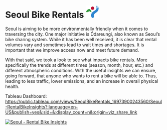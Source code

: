 # Seoul Bike Rentals <img src="Logo_of_Seoul,_South_Korea.svg.png" alt="Seoul Bike Logo" width="40" height="40">

Seoul is aiming to be more environmentally friendly when it comes to traversing the city. One major initiative is Ddareungi, also known as Seoul’s bike sharing system. While it has been well received, it is clear that rental volumes vary and sometimes lead to wait times and shortages. It is important that we improve access now and meet future demand. 

With that said, we took a look to see what impacts bike rentals. More specifically the trends at different times (season, month, hour, etc.) and different atmospheric conditions. With the useful insights we can ensure, going forward, that anyone who wants to rent a bike will be able to. Thus, leading to less traffic, lower emissions, and an increase in overall physical health.




Tableau Dashboard: https://public.tableau.com/views/SeoulBikeRentals_16973900243560/Seoul-RentalBikeInsights?:language=en-US&publish=yes&:sid=&:display_count=n&:origin=viz_share_link


<div class='tableauPlaceholder' id='viz1714691653925' style='position: relative'><noscript><a href='#'><img alt='Seoul - Rental Bike Insights ' src='https:&#47;&#47;public.tableau.com&#47;static&#47;images&#47;Se&#47;SeoulBikeRentals_16973900243560&#47;Seoul-RentalBikeInsights&#47;1_rss.png' style='border: none' /></a></noscript><object class='tableauViz'  style='display:none;'><param name='host_url' value='https%3A%2F%2Fpublic.tableau.com%2F' /> <param name='embed_code_version' value='3' /> <param name='site_root' value='' /><param name='name' value='SeoulBikeRentals_16973900243560&#47;Seoul-RentalBikeInsights' /><param name='tabs' value='no' /><param name='toolbar' value='yes' /><param name='static_image' value='https:&#47;&#47;public.tableau.com&#47;static&#47;images&#47;Se&#47;SeoulBikeRentals_16973900243560&#47;Seoul-RentalBikeInsights&#47;1.png' /> <param name='animate_transition' value='yes' /><param name='display_static_image' value='yes' /><param name='display_spinner' value='yes' /><param name='display_overlay' value='yes' /><param name='display_count' value='yes' /><param name='language' value='en-US' /><param name='filter' value='publish=yes' /></object></div>                <script type='text/javascript'>                    var divElement = document.getElementById('viz1714691653925');                    var vizElement = divElement.getElementsByTagName('object')[0];                    vizElement.style.width='100%';vizElement.style.height=(divElement.offsetWidth*0.75)+'px';                    var scriptElement = document.createElement('script');                    scriptElement.src = 'https://public.tableau.com/javascripts/api/viz_v1.js';                    vizElement.parentNode.insertBefore(scriptElement, vizElement);                </script>
